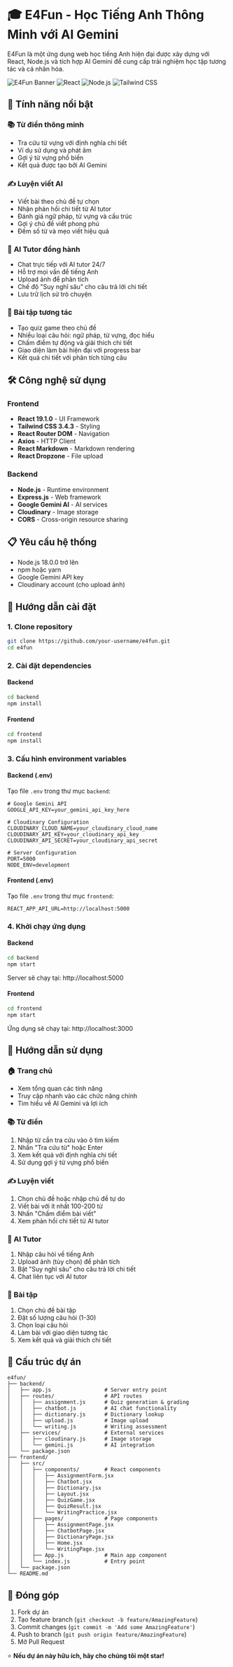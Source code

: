 # 🎓 E4Fun - Học Tiếng Anh Thông Minh với AI Gemini

E4Fun là một ứng dụng web học tiếng Anh hiện đại được xây dựng với React, Node.js và tích hợp AI Gemini để cung cấp trải nghiệm học tập tương tác và cá nhân hóa.

![E4Fun Banner](https://img.shields.io/badge/E4Fun-AI%20Learning%20Platform-blue?style=for-the-badge&logo=react)
![React](https://img.shields.io/badge/React-19.1.0-61DAFB?style=flat-square&logo=react)
![Node.js](https://img.shields.io/badge/Node.js-18+-339933?style=flat-square&logo=node.js)
![Tailwind CSS](https://img.shields.io/badge/Tailwind%20CSS-3.4.3-38B2AC?style=flat-square&logo=tailwind-css)

## 🌟 Tính năng nổi bật

### 📚 **Từ điển thông minh**
- Tra cứu từ vựng với định nghĩa chi tiết
- Ví dụ sử dụng và phát âm
- Gợi ý từ vựng phổ biến
- Kết quả được tạo bởi AI Gemini

### ✍️ **Luyện viết AI**
- Viết bài theo chủ đề tự chọn
- Nhận phản hồi chi tiết từ AI tutor
- Đánh giá ngữ pháp, từ vựng và cấu trúc
- Gợi ý chủ đề viết phong phú
- Đếm số từ và mẹo viết hiệu quả

### 🤖 **AI Tutor đồng hành**
- Chat trực tiếp với AI tutor 24/7
- Hỗ trợ mọi vấn đề tiếng Anh
- Upload ảnh để phân tích
- Chế độ "Suy nghĩ sâu" cho câu trả lời chi tiết
- Lưu trữ lịch sử trò chuyện

### 🎯 **Bài tập tương tác**
- Tạo quiz game theo chủ đề
- Nhiều loại câu hỏi: ngữ pháp, từ vựng, đọc hiểu
- Chấm điểm tự động và giải thích chi tiết
- Giao diện làm bài hiện đại với progress bar
- Kết quả chi tiết với phân tích từng câu

## 🛠️ Công nghệ sử dụng

### Frontend
- **React 19.1.0** - UI Framework
- **Tailwind CSS 3.4.3** - Styling
- **React Router DOM** - Navigation
- **Axios** - HTTP Client
- **React Markdown** - Markdown rendering
- **React Dropzone** - File upload

### Backend
- **Node.js** - Runtime environment
- **Express.js** - Web framework
- **Google Gemini AI** - AI services
- **Cloudinary** - Image storage
- **CORS** - Cross-origin resource sharing

## 📋 Yêu cầu hệ thống

- Node.js 18.0.0 trở lên
- npm hoặc yarn
- Google Gemini API key
- Cloudinary account (cho upload ảnh)

## 🚀 Hướng dẫn cài đặt

### 1. Clone repository
```bash
git clone https://github.com/your-username/e4fun.git
cd e4fun
```

### 2. Cài đặt dependencies

#### Backend
```bash
cd backend
npm install
```

#### Frontend
```bash
cd frontend
npm install
```

### 3. Cấu hình environment variables

#### Backend (.env)
Tạo file `.env` trong thư mục `backend`:
```env
# Google Gemini API
GOOGLE_API_KEY=your_gemini_api_key_here

# Cloudinary Configuration
CLOUDINARY_CLOUD_NAME=your_cloudinary_cloud_name
CLOUDINARY_API_KEY=your_cloudinary_api_key
CLOUDINARY_API_SECRET=your_cloudinary_api_secret

# Server Configuration
PORT=5000
NODE_ENV=development
```

#### Frontend (.env)
Tạo file `.env` trong thư mục `frontend`:
```env
REACT_APP_API_URL=http://localhost:5000
```

### 4. Khởi chạy ứng dụng

#### Backend
```bash
cd backend
npm start
```
Server sẽ chạy tại: http://localhost:5000

#### Frontend
```bash
cd frontend
npm start
```
Ứng dụng sẽ chạy tại: http://localhost:3000

## 📖 Hướng dẫn sử dụng

### 🏠 Trang chủ
- Xem tổng quan các tính năng
- Truy cập nhanh vào các chức năng chính
- Tìm hiểu về AI Gemini và lợi ích

### 📚 Từ điển
1. Nhập từ cần tra cứu vào ô tìm kiếm
2. Nhấn "Tra cứu từ" hoặc Enter
3. Xem kết quả với định nghĩa chi tiết
4. Sử dụng gợi ý từ vựng phổ biến

### ✍️ Luyện viết
1. Chọn chủ đề hoặc nhập chủ đề tự do
2. Viết bài với ít nhất 100-200 từ
3. Nhấn "Chấm điểm bài viết"
4. Xem phản hồi chi tiết từ AI tutor

### 🤖 AI Tutor
1. Nhập câu hỏi về tiếng Anh
2. Upload ảnh (tùy chọn) để phân tích
3. Bật "Suy nghĩ sâu" cho câu trả lời chi tiết
4. Chat liên tục với AI tutor

### 🎯 Bài tập
1. Chọn chủ đề bài tập
2. Đặt số lượng câu hỏi (1-30)
3. Chọn loại câu hỏi
4. Làm bài với giao diện tương tác
5. Xem kết quả và giải thích chi tiết

## 🔧 Cấu trúc dự án

```
e4fun/
├── backend/
│   ├── app.js                 # Server entry point
│   ├── routes/                # API routes
│   │   ├── assignment.js      # Quiz generation & grading
│   │   ├── chatbot.js         # AI chat functionality
│   │   ├── dictionary.js      # Dictionary lookup
│   │   ├── upload.js          # Image upload
│   │   └── writing.js         # Writing assessment
│   ├── services/              # External services
│   │   ├── cloudinary.js      # Image storage
│   │   └── gemini.js          # AI integration
│   └── package.json
├── frontend/
│   ├── src/
│   │   ├── components/        # React components
│   │   │   ├── AssignmentForm.jsx
│   │   │   ├── Chatbot.jsx
│   │   │   ├── Dictionary.jsx
│   │   │   ├── Layout.jsx
│   │   │   ├── QuizGame.jsx
│   │   │   ├── QuizResult.jsx
│   │   │   └── WritingPractice.jsx
│   │   ├── pages/             # Page components
│   │   │   ├── AssignmentPage.jsx
│   │   │   ├── ChatbotPage.jsx
│   │   │   ├── DictionaryPage.jsx
│   │   │   ├── Home.jsx
│   │   │   └── WritingPage.jsx
│   │   ├── App.js             # Main app component
│   │   └── index.js           # Entry point
│   └── package.json
└── README.md
```

## 🤝 Đóng góp

1. Fork dự án
2. Tạo feature branch (`git checkout -b feature/AmazingFeature`)
3. Commit changes (`git commit -m 'Add some AmazingFeature'`)
4. Push to branch (`git push origin feature/AmazingFeature`)
5. Mở Pull Request

⭐ **Nếu dự án này hữu ích, hãy cho chúng tôi một star!** 